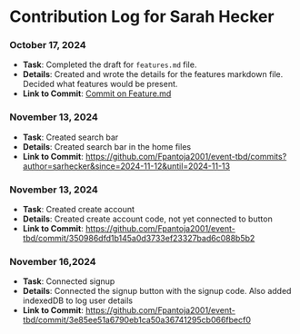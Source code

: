 # Contribution Log for Sarah Hecker



### October 17, 2024

- **Task**: Completed the draft for `features.md` file.
- **Details**: Created and wrote the details for the features markdown file. Decided what features would be present.
- **Link to Commit**: [Commit on Feature.md](https://github.com/Fpantoja2001/event-tbd/commit/fc8c5305111c07e9ce3741237ae1a4a937b1d14e)


### November 13, 2024
- **Task**: Created search bar
- **Details**: Created search bar in the home files
-  **Link to Commit**: https://github.com/Fpantoja2001/event-tbd/commits?author=sarhecker&since=2024-11-12&until=2024-11-13

### November 13, 2024
- **Task**: Created create account
- **Details**: Created create account code, not yet connected to button
- **Link to Commit**: https://github.com/Fpantoja2001/event-tbd/commit/350986dfd1b145a0d3733ef23327bad6c088b5b2

### November 16,2024
- **Task**: Connected signup
- **Details**: Connected the signup button with the signup code. Also added indexedDB to log user details
- **Link to Commit**: https://github.com/Fpantoja2001/event-tbd/commit/3e85ee51a6790eb1ca50a36741295cb066fbecf0

